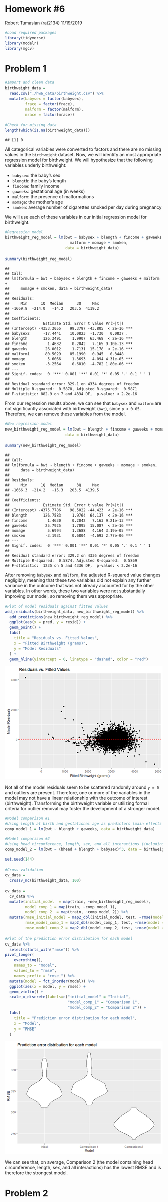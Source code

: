 Homework \#6
================
Robert Tumasian (rat2134)
11/19/2019

``` r
#Load required packages
library(tidyverse)
library(modelr)
library(mgcv)
```

# Problem 1

``` r
#Import and clean data
birthweight_data = 
  read.csv("./hw6_data/birthweight.csv") %>%
  mutate(babysex = factor(babysex),
         frace = factor(frace),
         malform = factor(malform),
         mrace = factor(mrace))

#Check for missing data
length(which(is.na(birthweight_data))) 
```

    ## [1] 0

All categorical variables were converted to factors and there are no
missing values in the `birthweight` dataset. Now, we will identify an
most appropriate regression model for birthweight. We will hypothesize
that the following variables underly birthweight:

  - `babysex`: the baby’s sex
  - `blength`: the baby’s length
  - `fincome`: family income
  - `gaweeks`: gestational age (in weeks)
  - `malform`: the presence of malformations
  - `momage`: the mother’s age
  - `smoken`: average number of cigarettes smoked per day during
    pregnancy

We will use each of these variables in our initial regression model for
birthweight.

``` r
#Regression model
birthweight_reg_model = lm(bwt ~ babysex + blength + fincome + gaweeks + 
                             malform + momage + smoken, 
                           data = birthweight_data)

summary(birthweight_reg_model)
```

    ## 
    ## Call:
    ## lm(formula = bwt ~ babysex + blength + fincome + gaweeks + malform + 
    ##     momage + smoken, data = birthweight_data)
    ## 
    ## Residuals:
    ##     Min      1Q  Median      3Q     Max 
    ## -1669.8  -214.0   -14.2   203.5  4119.2 
    ## 
    ## Coefficients:
    ##               Estimate Std. Error t value Pr(>|t|)    
    ## (Intercept) -4353.3055    99.3797 -43.805  < 2e-16 ***
    ## babysex2      -17.4441    10.0823  -1.730   0.0837 .  
    ## blength       126.3491     1.9907  63.468  < 2e-16 ***
    ## fincome         1.4632     0.2042   7.165 9.10e-13 ***
    ## gaweeks        26.0012     1.7131  15.178  < 2e-16 ***
    ## malform1       80.5029    85.1990   0.945   0.3448    
    ## momage          5.6066     1.3693   4.094 4.31e-05 ***
    ## smoken         -3.2564     0.6810  -4.782 1.80e-06 ***
    ## ---
    ## Signif. codes:  0 '***' 0.001 '**' 0.01 '*' 0.05 '.' 0.1 ' ' 1
    ## 
    ## Residual standard error: 329.1 on 4334 degrees of freedom
    ## Multiple R-squared:  0.5878, Adjusted R-squared:  0.5871 
    ## F-statistic: 882.9 on 7 and 4334 DF,  p-value: < 2.2e-16

From our regression results above, we can see that `babysex` and
`malform` are not significantly associated with birthweight (`bwt`),
since `p < 0.05`. Therefore, we can remove these variables from the
model.

``` r
#New regression model
new_birthweight_reg_model = lm(bwt ~ blength + fincome + gaweeks + momage + smoken, 
                           data = birthweight_data)

summary(new_birthweight_reg_model)
```

    ## 
    ## Call:
    ## lm(formula = bwt ~ blength + fincome + gaweeks + momage + smoken, 
    ##     data = birthweight_data)
    ## 
    ## Residuals:
    ##     Min      1Q  Median      3Q     Max 
    ## -1666.3  -214.2   -15.3   203.5  4139.5 
    ## 
    ## Coefficients:
    ##               Estimate Std. Error t value Pr(>|t|)    
    ## (Intercept) -4375.7786    98.5022 -44.423  < 2e-16 ***
    ## blength       126.7583     1.9764  64.137  < 2e-16 ***
    ## fincome         1.4630     0.2042   7.163 9.21e-13 ***
    ## gaweeks        25.7925     1.7095  15.087  < 2e-16 ***
    ## momage          5.6994     1.3688   4.164 3.19e-05 ***
    ## smoken         -3.1931     0.6804  -4.693 2.77e-06 ***
    ## ---
    ## Signif. codes:  0 '***' 0.001 '**' 0.01 '*' 0.05 '.' 0.1 ' ' 1
    ## 
    ## Residual standard error: 329.2 on 4336 degrees of freedom
    ## Multiple R-squared:  0.5874, Adjusted R-squared:  0.5869 
    ## F-statistic:  1235 on 5 and 4336 DF,  p-value: < 2.2e-16

After removing `babysex` and `malform`, the adjusted R-squared value
changes negligibly, meaning that these two variables did not explain any
further variance in the outcome that was not already accounted for by
the other variables. In other words, these two variables were not
substantially improving our model, so removing them was appropriate.

``` r
#Plot of model residuals against fitted values
add_residuals(birthweight_data, new_birthweight_reg_model) %>%
  add_predictions(new_birthweight_reg_model) %>%
  ggplot(aes(x = pred, y = resid)) +
  geom_point() +
  labs(
    title = "Residuals vs. Fitted Values",
    x = "Fitted Birthweight (grams)",
    y = "Model Residuals"
  ) +
  geom_hline(yintercept = 0, linetype = "dashed", color = "red")
```

![](p8105_HW6_rat2134_files/figure-gfm/unnamed-chunk-5-1.png)<!-- -->

Not all of the model residuals seem to be scattered randomly around `y
= 0` and outliers are present. Therefore, one or more of the variables
in the model may not have a linear relationship with the outcome of
interest (birthweight). Transforming the birthweight variable or
utilizing formal criteria for outlier removal may foster the development
of a stronger model.

``` r
#Model comparison #1
#Using length at birth and gestational age as predictors (main effects only)
comp_model_1 = lm(bwt ~ blength + gaweeks, data = birthweight_data)
```

``` r
#Model comparison #2
#Using head circumference, length, sex, and all interactions (including three-way)
comp_model_2 = lm(bwt ~ (bhead + blength + babysex)^3, data = birthweight_data)
```

``` r
set.seed(144)

#Cross-validation
cv_data = 
  crossv_mc(birthweight_data, 100)

cv_data = 
  cv_data %>% 
  mutate(initial_model  = map(train, ~new_birthweight_reg_model),
         model_comp_1 = map(train, ~comp_model_1),
         model_comp_2  = map(train, ~comp_model_2)) %>% 
  mutate(rmse_initial_model = map2_dbl(initial_model, test, ~rmse(model = .x, data = .y)),
         rmse_model_comp_1 = map2_dbl(model_comp_1, test, ~rmse(model = .x, data = .y)),
         rmse_model_comp_2 = map2_dbl(model_comp_2, test, ~rmse(model = .x, data = .y)))

#Plot of the prediction error distribution for each model
cv_data %>% 
  select(starts_with("rmse")) %>% 
pivot_longer(
    everything(),
    names_to = "model", 
    values_to = "rmse",
    names_prefix = "rmse_") %>% 
  mutate(model = fct_inorder(model)) %>% 
  ggplot(aes(x = model, y = rmse)) + 
  geom_violin() +
  scale_x_discrete(labels=c("initial_model" = "Initial", 
                            "model_comp_1" = "Comparison 1",
                            "model_comp_2" = "Comparison 2")) +
  labs(
    title = "Prediction error distribution for each model",
    x = "Model",
    y = "RMSE"
  )
```

![](p8105_HW6_rat2134_files/figure-gfm/unnamed-chunk-8-1.png)<!-- -->

We can see that, on average, Comparison 2 (the model containing head
circumference, length, sex, and all interactions) has the lowest RMSE
and is therefore the strongest model.

# Problem 2
